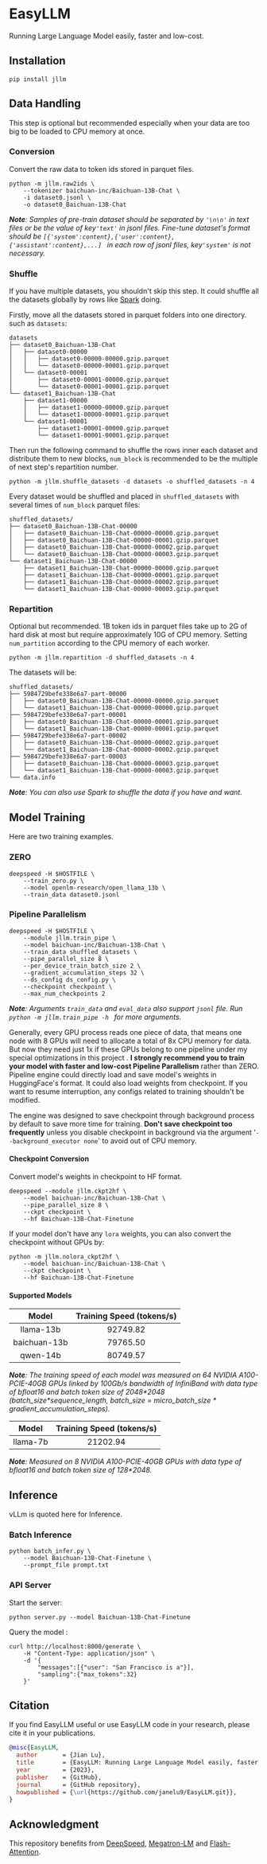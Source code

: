 # EasyLLM

Running Large Language Model easily, faster and low-cost.

## Installation

```shell
pip install jllm
```

## Data Handling

This step is optional but recommended especially when your data are too big to be loaded to CPU memory at once.

### Conversion

Convert the raw data to token ids stored in parquet files.

```shell
python -m jllm.raw2ids \
    --tokenizer baichuan-inc/Baichuan-13B-Chat \
    -i dataset0.jsonl \
    -o dataset0_Baichuan-13B-Chat
```

***Note**: Samples of pre-train dataset should be separated by `'\n\n'` in text files or be the value of  key`'text'` in jsonl files. Fine-tune dataset's format should be `[{'system':content},{'user':content},{'assistant':content},...] ` in each row of jsonl files, key`'system'` is not necessary.*

### Shuffle

If you have multiple datasets, you shouldn't skip this step. It could shuffle all the datasets globally by rows like [Spark](https://spark.apache.org) doing. 

Firstly, move all the datasets stored in parquet folders into one directory. such as `datasets`:

```shell
datasets
├── dataset0_Baichuan-13B-Chat
│   ├── dataset0-00000
│   │   ├── dataset0-00000-00000.gzip.parquet
│   │   └── dataset0-00000-00001.gzip.parquet
│   └── dataset0-00001
│       ├── dataset0-00001-00000.gzip.parquet
│       └── dataset0-00001-00001.gzip.parquet
└── dataset1_Baichuan-13B-Chat
    ├── dataset1-00000
    │   ├── dataset1-00000-00000.gzip.parquet
    │   └── dataset1-00000-00001.gzip.parquet
    └── dataset1-00001
        ├── dataset1-00001-00000.gzip.parquet
        └── dataset1-00001-00001.gzip.parquet
```

Then run the following command to shuffle the rows inner each dataset and distribute them to new blocks, `num_block` is recommended to be the multiple of next step's repartition number.

```shell
python -m jllm.shuffle_datasets -d datasets -o shuffled_datasets -n 4
```

Every dataset would be shuffled and placed in `shuffled_datasets` with several times of `num_block` parquet files:

```shell
shuffled_datasets/
├── dataset0_Baichuan-13B-Chat-00000
│   ├── dataset0_Baichuan-13B-Chat-00000-00000.gzip.parquet
│   ├── dataset0_Baichuan-13B-Chat-00000-00001.gzip.parquet
│   ├── dataset0_Baichuan-13B-Chat-00000-00002.gzip.parquet
│   └── dataset0_Baichuan-13B-Chat-00000-00003.gzip.parquet
└── dataset1_Baichuan-13B-Chat-00000
    ├── dataset1_Baichuan-13B-Chat-00000-00000.gzip.parquet
    ├── dataset1_Baichuan-13B-Chat-00000-00001.gzip.parquet
    ├── dataset1_Baichuan-13B-Chat-00000-00002.gzip.parquet
    └── dataset1_Baichuan-13B-Chat-00000-00003.gzip.parquet
```

### Repartition 

Optional but recommended. 1B token ids in parquet files take up to 2G of hard disk at most but require approximately 10G of CPU memory. Setting `num_partition` according to the CPU memory of each worker.

```shell
python -m jllm.repartition -d shuffled_datasets -n 4
```

The datasets will be:

```shell
shuffled_datasets/
├── 5984729befe338e6a7-part-00000
│   ├── dataset0_Baichuan-13B-Chat-00000-00000.gzip.parquet
│   └── dataset1_Baichuan-13B-Chat-00000-00000.gzip.parquet
├── 5984729befe338e6a7-part-00001
│   ├── dataset0_Baichuan-13B-Chat-00000-00001.gzip.parquet
│   └── dataset1_Baichuan-13B-Chat-00000-00001.gzip.parquet
├── 5984729befe338e6a7-part-00002
│   ├── dataset0_Baichuan-13B-Chat-00000-00002.gzip.parquet
│   └── dataset1_Baichuan-13B-Chat-00000-00002.gzip.parquet
├── 5984729befe338e6a7-part-00003
│   ├── dataset0_Baichuan-13B-Chat-00000-00003.gzip.parquet
│   └── dataset1_Baichuan-13B-Chat-00000-00003.gzip.parquet
└── data.info
```

***Note**: You can also use Spark to shuffle the data if you have and want.*

## Model Training

Here are two training examples.

### ZERO

```shell
deepspeed -H $HOSTFILE \
    --train_zero.py \
    --model openlm-research/open_llama_13b \
    --train_data dataset0.jsonl
```

### Pipeline Parallelism

```shell
deepspeed -H $HOSTFILE \
    --module jllm.train_pipe \
    --model baichuan-inc/Baichuan-13B-Chat \
    --train_data shuffled_datasets \
    --pipe_parallel_size 8 \
    --per_device_train_batch_size 2 \
    --gradient_accumulation_steps 32 \
    --ds_config ds_config.py \
    --checkpoint checkpoint \
    --max_num_checkpoints 2
```

***Note**: Arguments `train_data` and `eval_data` also support `jsonl` file. Run `python -m jllm.train_pipe -h ` for more arguments.* 

Generally, every GPU process reads one piece of data, that means one node with 8 GPUs will need to allocate a total of 8x CPU memory for data.  But now they need just 1x if these GPUs belong to one pipeline under my special optimizations in this project . **I strongly recommend you to train your model with faster and low-cost Pipeline Parallelism** rather than ZERO. Pipeline engine could directly load and save model's weights in HuggingFace's format. It could also load weights from checkpoint. If you want to resume interruption, any configs related to training shouldn't be modified. 

The engine was designed to save checkpoint through background process by default to save more time for training. **Don't save checkpoint too frequently** unless you disable checkpoint in background via the argument '`--background_executor none`' to avoid out of CPU memory.

#### Checkpoint Conversion

Convert model's weights in checkpoint to HF format.

```shell
deepspeed --module jllm.ckpt2hf \
	--model baichuan-inc/Baichuan-13B-Chat \
	--pipe_parallel_size 8 \
	--ckpt checkpoint \
	--hf Baichuan-13B-Chat-Finetune
```

If your model don't have any `lora` weights, you can also convert the checkpoint without GPUs by:

```shell
python -m jllm.nolora_ckpt2hf \
	--model baichuan-inc/Baichuan-13B-Chat \
	--ckpt checkpoint \
	--hf Baichuan-13B-Chat-Finetune
```

#### Supported Models

|    Model     | Training Speed (tokens/s) |
| :----------: | :-----------------------: |
|  llama-13b   |         92749.82          |
| baichuan-13b |         79765.50          |
|   qwen-14b   |         80749.57          |

***Note**: The training speed of each model was measured on 64 NVIDIA A100-PCIE-40GB GPUs linked by 100Gb/s bandwidth of InfiniBand with data type of bfloat16 and batch token size of 2048\*2048 (batch_size\*sequence_length,  batch_size = micro_batch_size \* gradient_accumulation_steps).*

|  Model   | Training Speed (tokens/s) |
| :------: | :-----------------------: |
| llama-7b |         21202.94          |

***Note**: Measured on 8 NVIDIA A100-PCIE-40GB GPUs with data type of bfloat16 and batch token size of 128\*2048.*

## Inference

vLLm is quoted here for Inference.

### Batch Inference

```shell
python batch_infer.py \
    --model Baichuan-13B-Chat-Finetune \
    --prompt_file prompt.txt
```

### API Server

Start the server:

```shell
python server.py --model Baichuan-13B-Chat-Finetune
```

Query the model :

```sehll
curl http://localhost:8000/generate \
    -H "Content-Type: application/json" \
    -d '{
        "messages":[{"user": "San Francisco is a"}],
        "sampling":{"max_tokens":32}
    }'
```

## Citation

If you find EasyLLM useful or use EasyLLM  code  in your research, please cite it in your publications.

```bibtex
@misc{EasyLLM,
  author       = {Jian Lu},
  title        = {EasyLLM: Running Large Language Model easily, faster and low-cost.},
  year         = {2023},
  publisher    = {GitHub},
  journal      = {GitHub repository},
  howpublished = {\url{https://github.com/janelu9/EasyLLM.git}},
}
```

## Acknowledgment

This repository benefits from [DeepSpeed](https://github.com/microsoft/DeepSpeed),  [Megatron-LM](https://github.com/NVIDIA/Megatron-LM.git) and [Flash-Attention](https://github.com/Dao-AILab/flash-attention.git).
